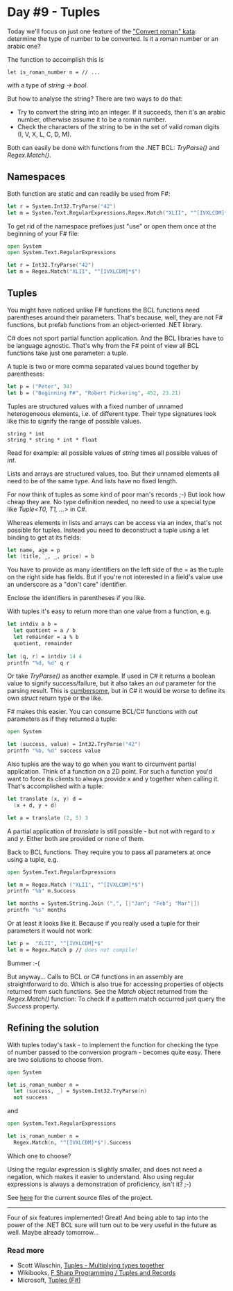# Day #9 - Tuples
Today we'll focus on just one feature of the ["Convert roman" kata](https://app.box.com/s/z07b8gr6e1ngvb3cg7ps78zy2ddi3vx1): determine the type of number to be converted. Is it a roman number or an arabic one?

The function to accomplish this is

```
let is_roman_number n = // ...
```

with a type of _string -> bool_.

But how to analyse the string? There are two ways to do that:

* Try to convert the string into an integer. If it succeeds, then it's an arabic number, otherwise assume it to be a roman number.
* Check the characters of the string to be in the set of valid roman digits (I, V, X, L, C, D, M).

Both can easily be done with functions from the .NET BCL: _TryParse()_ and _Regex.Match()_.

## Namespaces
Both function are static and can readily be used from F#:

```fsharp
let r = System.Int32.TryParse("42")
let m = System.Text.RegularExpressions.Regex.Match("XLII", "^[IVXLCDM]*$")
```

To get rid of the namespace prefixes just "use" or open them once at the beginning of your F# file:

```fsharp
open System
open System.Text.RegularExpressions

let r = Int32.TryParse("42")
let m = Regex.Match("XLII", "^[IVXLCDM]*$")
```

## Tuples
You might have noticed unlike F# functions the BCL functions need parentheses around their parameters. That's because, well, they are not F# functions, but prefab functions from an object-oriented .NET library.

C# does not sport partial function application. And the BCL libraries have to be language agnostic. That's why from the F# point of view all BCL functions take just one parameter: a tuple.

A tuple is two or more comma separated values bound together by parentheses:

```fsharp
let p = ("Peter", 34)
let b = ("Beginning F#", "Robert Pickering", 452, 23.21)
```

Tuples are structured values with a fixed number of unnamed heterogeneous elements, i.e. of different type. Their type signatures look like this to signify the range of possible values.

```
string * int
string * string * int * float
```

Read for example: all possible values of _string_ times all possible values of _int_.

Lists and arrays are structured values, too. But their unnamed elements all need to be of the same type. And lists have no fixed length.

For now think of tuples as some kind of poor man's records ;-) But look how cheap they are. No type definition needed, no need to use a special type like _Tuple<T0, T1, ...>_ in C#.

Whereas elements in lists and arrays can be access via an index, that's not possible for tuples. Instead you need to deconstruct a tuple using a let binding to get at its fields:

```fsharp
let name, age = p
let (title, _, _, price) = b
```

You have to provide as many identifiers on the left side of the = as the tuple on the right side has fields. But if you're not interested in a field's value use an underscore as a "don't care" identifier.

Enclose the identifiers in parentheses if you like.

With tuples it's easy to return more than one value from a function, e.g.

```fsharp
let intdiv a b =
  let quotient = a / b
  let remainder = a % b
  quotient, remainder
  
let (q, r) = intdiv 14 4
printfn "%d, %d" q r
```

Or take _TryParse()_ as another example. If used in C# it returns a boolean value to signify success/failure, but it also takes an _out_ parameter for the parsing result. This is [cumbersome](http://luketopia.net/2014/02/05/fsharp-and-output-parameters/), but in C# it would be worse to define its own _struct_ return type or the like.

F# makes this easier. You can consume BCL/C# functions with _out_ parameters as if they returned a tuple:

```fsharp
open System

let (success, value) = Int32.TryParse("42")
printfn "%b, %d" success value
```

Also tuples are the way to go when you want to circumvent partial application. Think of a function  on a 2D point. For such a function you'd want to force its clients to always provide x and y together when calling it. That's accomplished with a tuple:

```fsharp
let translate (x, y) d =
  (x + d, y + d)

let a = translate (2, 5) 3
```

A partial application of _translate_ is still possible - but not with regard to _x_ and _y_. Either both are provided or none of them.

Back to BCL functions. They require you to pass all parameters at once using a tuple, e.g.

```fsharp
open System.Text.RegularExpressions

let m = Regex.Match ("XLII", "^[IVXLCDM]*$")
printfn "%b" m.Success

let months = System.String.Join (",", [|"Jan"; "Feb"; "Mar"|])
printfn "%s" months
```

Or at least it looks like it. Because if you really used a tuple for their parameters it would not work:

```fsharp
let p =  "XLII", "^[IVXLCDM]*$"
let m = Regex.Match p // does not compile!
```

Bummer :-(

But anyway... Calls to BCL or C# functions in an assembly are straightforward to do. Which is also true for accessing properties of objects returned from such functions. See the _Match_ object returned from the _Regex.Match()_ function: To check if a pattern match occurred just query the _Success_ property.

## Refining the solution
With tuples today's task - to implement the function for checking the type of number passed to the conversion program - becomes quite easy. There are two solutions to choose from.

```fsharp
open System

let is_roman_number n =
  let (success, _) = System.Int32.TryParse(n)
  not success
```
and

```fsharp
open System.Text.RegularExpressions

let is_roman_number n =
  Regex.Match(n, "^[IVXLCDM]*$").Success
```

Which one to choose?

Using the regular expression is slightly smaller, and does not need a negation, which makes it easier to understand. Also using regular expressions is always a demonstration of proficiency, isn't it? ;-)

See [here](src/convertroman/Program.fs) for the current source files of the project.

***

Four of six features implemented! Great! And being able to tap into the power of the .NET BCL sure will turn out to be very useful in the future as well. Maybe already tomorrow...

### Read more
* Scott Wlaschin, [Tuples - Multiplying types together](http://fsharpforfunandprofit.com/posts/tuples/)
* Wikibooks, [F Sharp Programming / Tuples and Records](https://en.wikibooks.org/wiki/F_Sharp_Programming/Tuples_and_Records)
* Microsoft, [Tuples (F#)](https://msdn.microsoft.com/de-de/library/dd233200.aspx)
